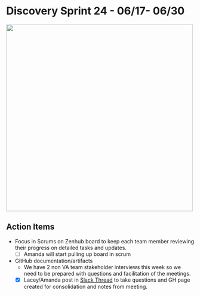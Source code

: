 # Discovery Sprint 24 - 06/17- 06/30

<img src="https://lh6.googleusercontent.com/PjkgT3fcNbAkh7KtY8OMd00doNKfbFmBFKULol4RLxyUF7iFt5a2GnZ5i3R7uPn493zf0r2s_DCETOVBHJn5BLXy-1e6DZViz0AI8AzsXSTySOC9TDmLfHEjfuMkl8P23VIF7nta" width="500">

## Action Items

 - Focus in Scrums on Zenhub board to keep each team member reviewing their progress on detailed tasks and updates.
	 - [ ] Amanda will start pulling up board in scrum 
 - GitHub documentation/artifacts
	 - We have 2 non VA team stakeholder interviews this week so we need to be prepared with questions and facilitation of the meetings.   
	 - [x]  Lacey/Amanda post in [Slack Thread](https://dsva.slack.com/archives/C0136TS768M/p1593548647046600) to take questions and GH page created for consolidation and notes from meeting. 
